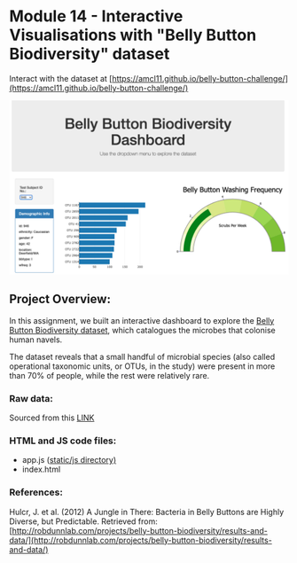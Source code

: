 # Module 14 - Interactive Visualisations with "Belly Button Biodiversity" dataset

Interact with the dataset at [https://amcl11.github.io/belly-button-challenge/](https://amcl11.github.io/belly-button-challenge/)

![Dashboard](images/dashboard.png)

## Project Overview:
In this assignment, we built an interactive dashboard to explore the [Belly Button Biodiversity dataset](http://robdunnlab.com/projects/belly-button-biodiversity/), which catalogues the microbes that colonise human navels.

The dataset reveals that a small handful of microbial species (also called operational taxonomic units, or OTUs, in the study) were present in more than 70% of people, while the rest were relatively rare.

### **Raw data:** 
Sourced from this [LINK](https://2u-data-curriculum-team.s3.amazonaws.com/dataviz-classroom/v1.1/14-Interactive-Web-Visualizations/02-Homework/samples.json)

### **HTML and JS code files:**
- app.js ([static/js directory)](https://github.com/amcl11/belly-button-challenge/tree/main/static/js)
- index.html

### References:
Hulcr, J. et al. (2012) A Jungle in There: Bacteria in Belly Buttons are Highly Diverse, but Predictable. Retrieved from: [http://robdunnlab.com/projects/belly-button-biodiversity/results-and-data/](http://robdunnlab.com/projects/belly-button-biodiversity/results-and-data/)
